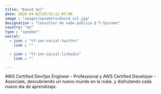 ```yaml
---
title: "David Sol"
date: 2020-04-02T19:51:11-05:00
image : "images/speakers/david_sol.jpg"
designation : "Consultor de nube pública @ T-Systems"
country: "mx"
type : "speaker"
social:
  - icon : "tf-ion-social-twitter"
    link : ""

  - icon : "tf-ion-social-linkedin"
    link : ""

---
```


AWS Certified DevOps Engineer - Professional y AWS Certified Developer - Associate, descubriendo un nuevo mundo en la nube, y disfrutando cada nuevo día de aprendizaje.
